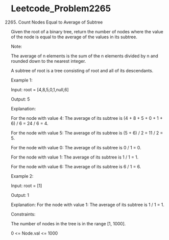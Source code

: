 # Leetcode_Problem2265




2265. Count Nodes Equal to Average of Subtree




Given the root of a binary tree, return the number of nodes where the value of the node is equal to the average of the values in its subtree.



Note:




The average of n elements is the sum of the n elements divided by n and rounded down to the nearest integer.



A subtree of root is a tree consisting of root and all of its descendants.
 


Example 1:





Input: root = [4,8,5,0,1,null,6]



Output: 5



Explanation: 



For the node with value 4: The average of its subtree is (4 + 8 + 5 + 0 + 1 + 6) / 6 = 24 / 6 = 4.



For the node with value 5: The average of its subtree is (5 + 6) / 2 = 11 / 2 = 5.



For the node with value 0: The average of its subtree is 0 / 1 = 0.




For the node with value 1: The average of its subtree is 1 / 1 = 1.




For the node with value 6: The average of its subtree is 6 / 1 = 6.




Example 2:





Input: root = [1]



Output: 1





Explanation: For the node with value 1: The average of its subtree is 1 / 1 = 1.
 




Constraints:




The number of nodes in the tree is in the range [1, 1000].





0 <= Node.val <= 1000
